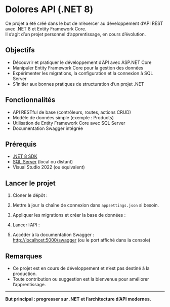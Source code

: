 # Dolores API (.NET 8)

Ce projet a été créé dans le but de m’exercer au développement d’API REST avec .NET 8 et Entity Framework Core.  
Il s’agit d’un projet personnel d’apprentissage, en cours d’évolution.

## Objectifs

- Découvrir et pratiquer le développement d’API avec ASP.NET Core
- Manipuler Entity Framework Core pour la gestion des données
- Expérimenter les migrations, la configuration et la connexion à SQL Server
- S’initier aux bonnes pratiques de structuration d’un projet .NET

## Fonctionnalités

- API RESTful de base (contrôleurs, routes, actions CRUD)
- Modèle de données simple (exemple : Products)
- Utilisation de Entity Framework Core avec SQL Server
- Documentation Swagger intégrée

## Prérequis

- [.NET 8 SDK](https://dotnet.microsoft.com/download)
- [SQL Server](https://www.microsoft.com/fr-fr/sql-server/sql-server-downloads) (local ou distant)
- Visual Studio 2022 (ou équivalent)

## Lancer le projet

1. Cloner le dépôt :

2. Mettre à jour la chaîne de connexion dans `appsettings.json` si besoin.

3. Appliquer les migrations et créer la base de données :

4. Lancer l’API :

5. Accéder à la documentation Swagger :  
   [http://localhost:5000/swagger](http://localhost:5000/swagger) (ou le port affiché dans la console)

## Remarques

- Ce projet est en cours de développement et n’est pas destiné à la production.
- Toute contribution ou suggestion est la bienvenue pour améliorer l’apprentissage.

---

**But principal : progresser sur .NET et l’architecture d’API modernes.**

